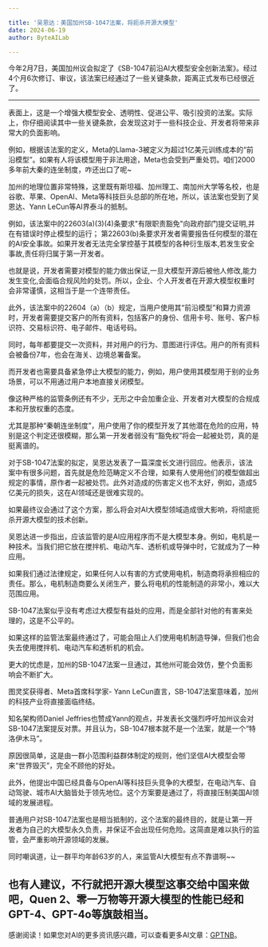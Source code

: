 ```yaml
---

title: '吴恩达：美国加州SB-1047法案，将扼杀开源大模型'
date: 2024-06-19
author: ByteAILab

---
```


今年2月7日，美国加州议会拟定了《SB-1047前沿AI大模型安全创新法案》。经过4个月6次修订、审议，该法案已经通过了一些关键条款，距离正式发布已经很近了。

---


表面上，这是一个增强大模型安全、透明性、促进公平、吸引投资的法案。实际上，你仔细阅读其中一些关键条款，会发现这对于一些科技企业、开发者将带来非常大的负面影响。

例如，根据该法案的定义，Meta的Llama-3被定义为超过1亿美元训练成本的“前沿模型”。如果有人将该模型用于非法用途，Meta也会受到严重处罚。咱们2000多年前大秦的连坐制度，咋还出口了呢~

加州的地理位置非常特殊，这里既有斯坦福、加州理工、南加州大学等名校，也是谷歌、苹果、OpenAI、Meta等科技巨头总部的所在地，所以，该法案也受到了吴恩达、Yann LeCun等AI界泰斗的抵制。

例如，该法案中的22603(a)(3)(4)条要求"有限职责豁免"向政府部门提交证明,并在有错误时停止模型的运行；
第22603(b)条要求开发者需要报告任何模型的潜在的AI安全事故。如果开发者无法完全掌控基于其模型的各种衍生版本,若发生安全事故,责任将归属于第一开发者。

也就是说，开发者需要对模型的能力做出保证,一旦大模型开源后被他人修改,能力发生变化,会面临合规风险的处罚。所以，企业、个人开发者在开源大模型权重时会非常谨慎，这相当于是一个连带责任。

此外，该法案中的22604（a）（b）规定，当用户使用其“前沿模型”和算力资源时，开发者需要提交客户的所有资料，包括客户的身份、信用卡号、账号、客户标识符、交易标识符、电子邮件、电话号码。

同时，每年都要提交一次资料，并对用户的行为、意图进行评估。用户的所有资料会被备份7年，也会在海关、边境总署备案。

而开发者也需要具备紧急停止大模型的能力，例如，用户使用其模型用于别的业务场景，可以不用通过用户本地直接关闭模型。

像这种严格的监管条例还有不少，无形之中会加重企业、开发者对大模型的合规成本和开放权重的态度。

尤其是那种“秦朝连坐制度”，用户使用了你的模型开发了其他潜在危险的应用，特别是这个判定还很模糊，那么第一开发者弱没有“豁免权”将会一起被处罚，真的是挺离谱的。

对于SB-1047法案的拟定，吴恩达发表了一篇深度长文进行回应。他表示，该法案中有很多问题，首先就是危险范畴定义不合理，如果有人使用他们的模型做超出规定的事情，原作者一起被处罚。此外对造成的伤害定义也不太好，例如，造成5亿美元的损失，这在AI领域还是很难实现的。

如果最终议会通过了这个方案，那么将会对AI大模型领域造成很大影响，将彻底扼杀开源大模型的技术创新。

吴恩达进一步指出，应该监管的是AI应用程序而不是大模型本身。例如，电机是一种技术。当我们把它放在搅拌机、电动汽车、透析机或导弹中时，它就成为了一种应用。

如果我们通过法律规定，如果任何人以有害的方式使用电机，制造商将承担相应的责任。那么，电机制造商要么关闭生产，要么将电机的性能制造的非常小，难以大范围应用。

SB-1047法案似乎没有考虑过大模型有益处的应用，而是全部针对他的有害来处理的，这是不公平的。

如果这样的监管法案最终通过了，可能会阻止人们使用电机制造导弹，但我们也会失去使用搅拌机、电动汽车和透析机的机会。

更大的忧虑是，加州的SB-1047法案一旦通过，其他州可能会效仿，整个负面影响会不断扩大。

图灵奖获得者、Meta首席科学家- Yann LeCun直言，SB-1047法案意味着，加州的科技产业将直接面临终结。

知名架构师Daniel Jeffries也赞成Yann的观点，并发表长文强烈呼吁加州议会对SB-1047法案提反对票。并且认为，SB-1047根本就不是一个法案，就是一个“特洛伊木马”。

原因很简单，这是由一群小范围利益群体制定的规则，他们坚信AI大模型会带来“世界毁灭”，完全不顾他的好处。

此外，他提出中国已经具备与OpenAI等科技巨头竞争的大模型，在电动汽车、自动驾驶、城市AI大脑皆处于领先地位。这个方案要是通过了，将直接压制美国AI领域的发展进程。

普通用户对SB-1047法案也是相当抵制的，这个法案的最终目的，就是让第一开发者为自己的大模型永久负责，并保证不会出现任何危险。这简直是难以执行的监管，会严重影响开源领域的发展。

同时嘲讽道，让一群平均年龄63岁的人，来监管AI大模型有点不靠谱啊~~

也有人建议，不行就把开源大模型这事交给中国来做吧，Quen 2、零一万物等开源大模型的性能已经和GPT-4、GPT-4o等旗鼓相当。
---
感谢阅读！如果您对AI的更多资讯感兴趣，可以查看更多AI文章：[GPTNB](https://gptnb.com)。